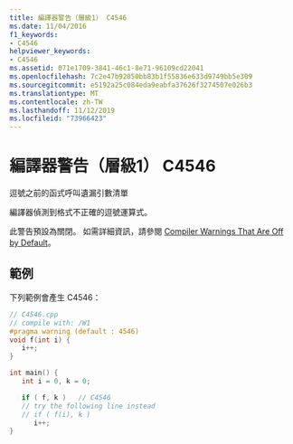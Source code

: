 ```yaml
---
title: 編譯器警告（層級1） C4546
ms.date: 11/04/2016
f1_keywords:
- C4546
helpviewer_keywords:
- C4546
ms.assetid: 071e1709-3841-46c1-8e71-96109cd22041
ms.openlocfilehash: 7c2e47b92050bb83b1f55836e633d9749bb5e309
ms.sourcegitcommit: e5192a25c084eda9eabfa37626f3274507e026b3
ms.translationtype: MT
ms.contentlocale: zh-TW
ms.lasthandoff: 11/12/2019
ms.locfileid: "73966423"
---
```

# <a name="compiler-warning-level-1-c4546"></a>編譯器警告（層級1） C4546

逗號之前的函式呼叫遺漏引數清單

編譯器偵測到格式不正確的逗號運算式。

此警告預設為關閉。 如需詳細資訊，請參閱 [Compiler Warnings That Are Off by Default](../../preprocessor/compiler-warnings-that-are-off-by-default.md)。

## <a name="example"></a>範例

下列範例會產生 C4546：

```cpp
// C4546.cpp
// compile with: /W1
#pragma warning (default : 4546)
void f(int i) {
   i++;
}

int main() {
   int i = 0, k = 0;

   if ( f, k )   // C4546
   // try the following line instead
   // if ( f(i), k )
      i++;
}
```